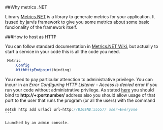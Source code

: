 ##Why metrics .NET

Library [Metrics.NET](https://github.com/etishor/Metrics.NET) is a library to generate metrics for your application. It isused by jarvis framework to give you some metrics about some basic funcionality of the framework itself.

###How to host as HTTP

You can follow standard documentation in [Metrics.NET Wiki](https://github.com/etishor/Metrics.NET/wiki), but actually to start a service in your code this is all the code you need.

```csharp
 Metric
	.Config
	.WithHttpEndpoint(binding)
```

You need to pay particular attenction to administrative privilege. You can incurr in an *Error Configuring HTTP Listener - Access is denied* error if you run your code without administrative privilege. As stated [here](https://github.com/etishor/Metrics.NET/issues/38) you should bind to **http://+:portnumber/** address also you should allow usage of that port to the user that runs the program (or all the users) with the command 

``````csharp
netsh http add urlacl url=http://BIGEND:55557/ user=Everyone
```

Launched by an admin console. 